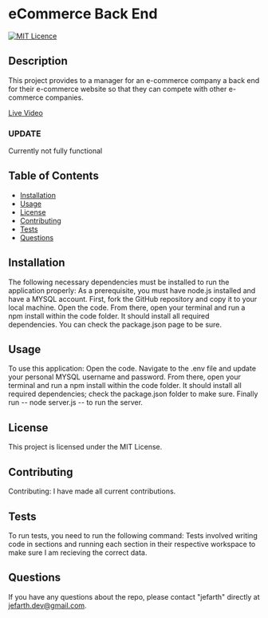 # eCommerce Back End
  [![MIT Licence](https://badges.frapsoft.com/os/mit/mit.png?v=103)](https://opensource.org/licenses/mit-license.php)

  ## Description
This project provides to a manager for an e-commerce company a back end for their e-commerce website so that they can compete with other e-commerce companies.

[Live Video](https://drive.google.com/file/d/1gasLzvmG47HAPTXvzCF8TmjLigYHPeNW/view)

### UPDATE 
Currently not fully functional

## Table of Contents 

* [Installation](#installation)
* [Usage](#usage)
* [License](#license)
* [Contributing](#contributing)
* [Tests](#tests)
* [Questions](#questions)

## Installation
The following necessary dependencies must be installed to run the application properly: As a prerequisite, you must have node.js installed and have a MYSQL account. First, fork the GitHub repository and copy it to your local machine. Open the code. From there, open your terminal and run a npm install within the code folder. It should install all required dependencies. You can check the package.json page to be sure.

## Usage
To use this application: Open the code. Navigate to the .env file and update your personal MYSQL username and password. From there, open your terminal and run a npm install within the code folder. It should install all required dependencies; check the package.json folder to make sure. Finally run -- node server.js -- to run the server.

## License
This project is licensed under the MIT License.

## Contributing
Contributing: I have made all current contributions.

## Tests
To run tests, you need to run the following command: Tests involved writing code in sections and running each section in their respective workspace to make sure I am recieving the correct data.

## Questions
If you have any questions about the repo, please contact "jefarth" directly at jefarth.dev@gmail.com.


